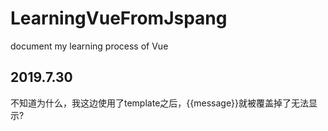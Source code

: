 # LearningVueFromJspang
document my learning process of Vue

## 2019.7.30
不知道为什么，我这边使用了template之后，{{message}}就被覆盖掉了无法显示?
